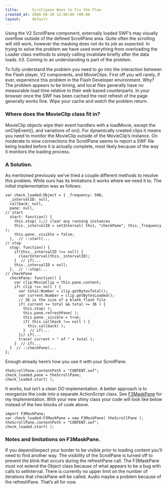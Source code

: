```yaml
---
title:      Scrollpane Woes to Fix the Flow
created_at: 2008-06-26 12:00:00 +00:00
layout:     default
---
```


Using the V2 ScrollPane component, externally loaded SWF’s may visually overflow outside of the defined ScrollPane area. Quite often the scrolling will still work, however the masking does not do its job as expected. In trying to solve the problem we have used everything from overloading the Loader class methods to simply calling invalidate briefly after the data loads.
h3. Coming to an understanding is part of the problem.

To fully understand the problem you need to go into the interaction between the Flash player, V2 components, and MovieClips. First off you will rarely, if ever, experience this problem in the Flash Developer environment. Why? The problem appears to be timing, and local files generally have no measurable load time relative to their web based counterparts. In your browser once the SWF has been cached the next refresh of the page generally works fine. Wipe your cache and watch the problem return.

### Where does the MovieClip class fit in?

MovieClip objects wipe their event handlers with a loadMovie, except the onClipEvent(), and variations of on(). For dynamically created clips it means you need to monitor the MovieClip outside of the MovieClip’s instance. On moderate to slow connections the ScrollPane seems to report a SWF file being loaded before it is actually complete, most likely because of the way it monitors the loading process.

### A Solution.

As mentioned previously we’ve tried a couple different methods to resolve this problem. While ours has its limitations it works where we need it to. The initial implementation was as follows:

    var check_loaded:Object = { _frequency: 500, 
      _intervalID: null,
      callback: null,
      pane: null,
    // start
      start: function() {
        this.stop( );// clear any running instances
        this._intervalID = setInterval( this, "checkPane", this._frequency );
        this.pane._visible = false;
      },  // ::start(...
    // stop
      stop: function() {
        if(this._intervalID !== null) {
          clearInterval(this._intervalID);
        }  // if(...
        this._intervalID = null;
      },  // ::stop(...
    // checkPane
      checkPane: function() { 
        var clip:MovieClip = this.pane.content;
        if( clip !== null ) {
          var total:Number = clip.getBytesTotal();
          var current:Number = clip.getBytesLoaded();
          // 36 is the size of a blank flash file
          if( current >= total && total >= 36 ) {
            this.stop( );
            this.pane.refreshPane( );
            this.pane._visible = true;
            if( this.callback !== null ) {
              this.callback( );
            }  // if(...
          }// if(...
          trace( current + " of " + total );
        }  // if(...
      }  // ::checkPane(...
    };

Enough already here’s how you use it with your ScrollPane.

    theScrollPane.contentPath = "CONTENT.swf";
    check_loaded.pane = theScrollPane;
    check_loaded.start( );

It works, but isn’t a clean OO implementation. A better approach is to reorganize the code into a separate ActionScript class. See [F3MaskPane](/images/F3MaskPane.as) for my implementation. With your new shiny class your code will look like below instead of the two blocks of code above.

    import F3MaskPane; 
    var check_loaded:F3MaskPane = new F3MaskPane( theScrollPane ); 
    theScrollPane.contentPath = "CONTENT.swf"; 
    check_loaded.start( );

### Notes and limitations on F3MaskPane.

If you depend/expect your border to be visible prior to loading content you’ll need to find another way.
The visibility of the ScrollPane is turned off to prevent the blink that occurs during the refreshPane call.
The F3MaskPane must not extend the Object class because of what appears to be a bug with calls to setInterval.
There is currently no upper limit on the number of iterations that checkPane will be called.
Audio maybe a problem because of the refreshPane.
That’s all for now.

